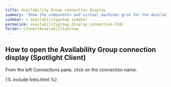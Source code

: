```yaml
---
title: Availability Group connection display
summary: "Show the components and virtual machines grid for the Availability Group connection."
sidebar: c_availabilitygroup_sidebar
permalink: availabilitygroup_display_connection.html
folder: ConnectAvailabilityGroup
---
```


## How to open the Availability Group connection display (Spotlight Client)

From the left Connections pane, click on the connection name.


{% include links.html %}
